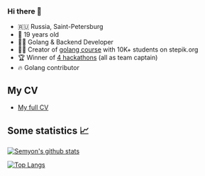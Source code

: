 ### Hi there 👋

* 🇷🇺 Russia, Saint-Petersburg
* 🚀 19 years old
* 👨‍💻 Golang & Backend Developer
* 👨‍🎓 Creator of [golang course](https://stepik.org/course/54403/) with 10K+ students on stepik.org
* 🏆 Winner of [4 hackathons](https://semyon.tech/#hackathons) (all as team captain)
* 🔥 Golang contributor

## My CV
* [My full CV](https://semyon.tech/CV.pdf)

## Some statistics 📈

[![Semyon's github stats](https://github-readme-stats.vercel.app/api?username=semyon-dev&show_icons=true&count_private=true)](https://github.com/anuraghazra/github-readme-stats)

[![Top Langs](https://github-readme-stats.vercel.app/api/top-langs/?username=semyon-dev&count_private=true&langs_count=6)](https://github.com/anuraghazra/github-readme-stats)
